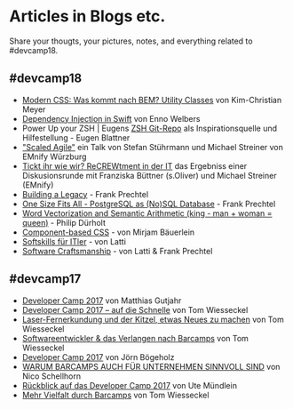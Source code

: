 # Articles in Blogs etc.

Share your thougts, your pictures, notes, and everything related to #devcamp18.

## #devcamp18

* [Modern CSS: Was kommt nach BEM? Utility Classes](https://share.palasthotel.de/devcamp18/was-kommt-nach-bem-utility-classes/) von Kim-Christian Meyer
* [Dependency Injection in Swift](https://share.palasthotel.de/devcamp18/di-in-swift.pdf) von Enno Welbers
* Power Up your ZSH | Eugens [ZSH Git-Repo](https://github.com/blanorama/.zprezto) als Inspirationsquelle und Hilfestellung - Eugen Blattner
* ["Scaled Agile"](https://docs.google.com/presentation/d/1EEDZrRKDOon9T3C3_Fvay7B9qhAbYEoEnBRwrrtPNwk/edit?usp=sharing) ein Talk von Stefan Stührmann und Michael Streiner von EMnify Würzburg
* [Tickt ihr wie wir? ReCREWtment in der IT](http://mrst.github.io/TicktIhrWieWirDiscussion.html) das Ergebniss einer Diskusionsrunde mit Franziska Büttner (s.Oliver) und Michael Streiner (EMnify)
* [Building a Legacy](https://www.prechtel.eu/talks/building-a-legacy/) - Frank Prechtel
* [One Size Fits All - PostgreSQL as (No)SQL Database](https://www.prechtel.eu/talks/one-size-fits-all/) - Frank Prechtel
* [Word Vectorization and Semantic Arithmetic (king - man + woman = queen)](https://github.com/Philipduerholt/word2vec_session) - Philip Dürholt
* [Component-based CSS](http://slides.com/programmiri/component-based-css-1/fullscreen) - von Mirjam Bäuerlein
* [Softskills für ITler](https://github.com/LattiNbg/SoftSkills) - von Latti
* [Software Craftsmanship](https://github.com/LattiNbg/SoftwareCraftsmanship) - von Latti & Frank Prechtel

## #devcamp17

* [Developer Camp 2017](https://blog.sperrobjekt.de/content/1000500-Developer-Camp-2017.html) von Matthias Gutjahr
* [Developer Camp 2017 – auf die Schnelle](https://developercamp.io/blog/developer-camp-2017-github-533.html?utm_source=github&utm_medium=social) von Tom Wiesseckel
* [Laser-Fernerkundung und der Kitzel, etwas Neues zu machen](https://developercamp.io/blog/laser-fernerkundung-569.html?utm_source=github&utm_medium=social) von Tom Wiesseckel
* [Softwareentwickler & das Verlangen nach Barcamps](https://developercamp.io/blog/softwareentwickler-barcamps-580.html?utm_source=github&utm_medium=social) von Tom Wiesseckel
* [Developer Camp 2017](https://creatronix.de/2017/05/19/developer-camp-2017-part-1/) von Jörn Bögeholz
* [WARUM BARCAMPS AUCH FÜR UNTERNEHMEN SINNVOLL SIND](http://www.senics.de/warum-barcamps-auch-fuer-unternehmen-sinnvoll-sind/) von Nico Schellhorn
* [Rückblick auf das Developer Camp 2017](https://developercamp.io/blog/rueckblick-developer-camp-2017-611.html) von Ute Mündlein
* [Mehr Vielfalt durch Barcamps](https://developercamp.io/blog/barcamp-vielfalt-695.html?utm_source=github&utm_medium=social) von Tom Wiesseckel
